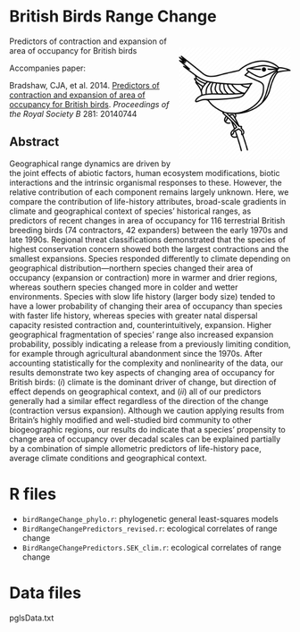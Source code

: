 # British Birds Range Change
<img align="right" src="wren.png" alt="British birds" width="200" style="margin-top: 20px">

Predictors of contraction and expansion of area of occupancy for British birds

Accompanies paper:

Bradshaw, CJA, et al. 2014. <a href="http://dx.doi.org/10.1098/rspb.2014.0744">Predictors of contraction and expansion of area of occupancy for British birds</a>. <em>Proceedings of the Royal Society B</em> 281: 20140744

## Abstract
Geographical range dynamics are driven by the joint effects of abiotic factors, human ecosystem modifications, biotic interactions and the intrinsic organismal responses to these. However, the relative contribution of each component remains largely unknown. Here, we compare the contribution of life-history attributes, broad-scale gradients in climate and geographical context of species’ historical ranges, as predictors of recent changes in area of occupancy for 116 terrestrial British breeding birds (74 contractors, 42 expanders) between the early 1970s and late 1990s. Regional threat classifications demonstrated that the species of highest conservation concern showed both the largest contractions and the smallest expansions. Species responded differently to climate depending on geographical distribution—northern species changed their area of occupancy (expansion or contraction) more in warmer and drier regions, whereas southern species changed more in colder and wetter environments. Species with slow life history (larger body size) tended to have a lower probability of changing their area of occupancy than species with faster life history, whereas species with greater natal dispersal capacity resisted contraction and, counterintuitively, expansion. Higher geographical fragmentation of species’ range also increased expansion probability, possibly indicating a release from a previously limiting condition, for example through
agricultural abandonment since the 1970s. After accounting statistically for the complexity and nonlinearity of the data, our results demonstrate two key aspects of changing area of occupancy for British birds: (<em>i</em>) climate is the dominant driver of change, but direction of effect depends on geographical context, and (<em>ii</em>) all of our predictors generally had a similar effect regardless of the direction of the change (contraction versus expansion). Although we caution applying results from Britain’s highly modified and well-studied bird community to other biogeographic regions, our results do indicate that a species’ propensity to change area of occupancy over decadal scales can be explained partially by a combination of simple allometric predictors of life-history pace, average climate conditions and geographical context.

# R files
- <code>birdRangeChange_phylo.r</code>: phylogenetic general least-squares models
- <code>BirdRangeChangePredictors_revised.r</code>: ecological correlates of range change
- <code>BirdRangeChangePredictors.SEK_clim.r</code>: ecological correlates of range change

# Data files
pglsData.txt
